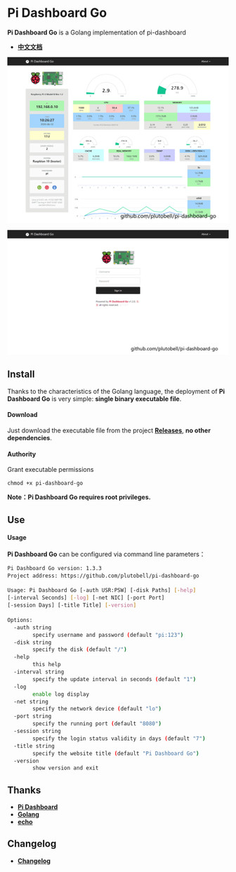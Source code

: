 # Pi Dashboard Go
**Pi Dashboard Go** is a Golang implementation of pi-dashboard

* **[中文文档](https://ojoll.com/archives/86/)**



![](./screenshots/screenshot_view.png)

![](./screenshots/screenshot_login.png)



## Install

Thanks to the characteristics of the Golang language, the deployment of **Pi Dashboard Go** is very simple: **single binary executable file**.

#### Download

Just download the executable file from the project **[Releases](https://github.com/plutobell/pi-dashboard-go/releases)**, **no other dependencies**.

#### Authority

Grant executable permissions

```
chmod +x pi-dashboard-go
```

**Note：Pi Dashboard Go requires root privileges.**



## Use

#### Usage

**Pi Dashboard Go** can be configured via command line parameters：

```bash
Pi Dashboard Go version: 1.3.3
Project address: https://github.com/plutobell/pi-dashboard-go

Usage: Pi Dashboard Go [-auth USR:PSW] [-disk Paths] [-help]
[-interval Seconds] [-log] [-net NIC] [-port Port]
[-session Days] [-title Title] [-version]

Options:
  -auth string
        specify username and password (default "pi:123")
  -disk string
        specify the disk (default "/")
  -help
        this help
  -interval string
        specify the update interval in seconds (default "1")
  -log
        enable log display
  -net string
        specify the network device (default "lo")
  -port string
        specify the running port (default "8080")
  -session string
        specify the login status validity in days (default "7")
  -title string
        specify the website title (default "Pi Dashboard Go")
  -version
        show version and exit
```



## Thanks

* **[Pi Dashboard](https://github.com/spoonysonny/pi-dashboard)**
* **[Golang](https://golang.org/)**
* **[echo](https://github.com/labstack/echo)**



## Changelog

* **[Changelog](./CHANGELOG.md)**